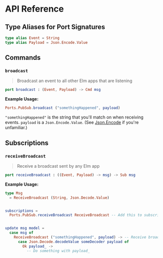 # API Reference

## Type Aliases for Port Signatures

```elm
type alias Event = String
type alias Payload = Json.Encode.Value
```

## Commands

### `broadcast`

> Broadcast an event to all other Elm apps that are listening

```elm
port broadcast : (Event, Payload) -> Cmd msg
```

**Example Usage:**

```elm
Ports.PubSub.broadcast ("somethingHappened", payload)
```

`"somethingHappened"` is the string that you'll match on when receiving events.
`payload` is a `Json.Encode.Value`. (See [Json.Encode](http://package.elm-lang.org/packages/elm-lang/core/latest/Json-Encode) if you're unfamiliar.)

## Subscriptions

### `receiveBroadcast`

> Receive a broadcast sent by any Elm app

```elm
port receiveBroadcast : ((Event, Payload) -> msg) -> Sub msg
```

**Example Usage:**

```elm
type Msg
  = ReceiveBroadcast (String, Json.Decode.Value)


subscriptions =
  Ports.PubSub.receiveBroadcast ReceiveBroadcast -- Add this to subscriptions


update msg model =
  case msg of
    ReceiveBroadcast ("somethingHappened", payload) -> -- Receive broadcasts with
      case Json.Decode.decodeValue someDecoder payload of
        Ok payload_ ->
          -- Do something with payload_
```
